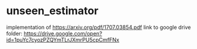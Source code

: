 # unseen_estimator
implementation of https://arxiv.org/pdf/1707.03854.pdf
link to google drive folder: https://drive.google.com/open?id=1puYc7cyozPZQYmTLrJXmrPU5cpCmfFNx